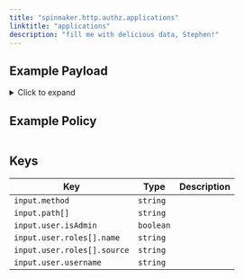 ```yaml
---
title: "spinnaker.http.authz.applications"
linktitle: "applications"
description: "fill me with delicious data, Stephen!"
---
```


## Example Payload

<details><summary>Click to expand</summary>

```json
{
  "input": {
    "method": "GET",
    "path": [
      "applications"
    ],
    "user": {
      "isAdmin": false,
      "roles": [
        {
          "name": "armory-io",
          "source": "GITHUB_TEAMS"
        },
        {
          "name": "productmanagers",
          "source": "GITHUB_TEAMS"
        }
      ],
      "username": "stephenatwell"
    }
  }
}
```
</details>

## Example Policy

```rego

```

## Keys

| Key                                          | Type      | Description                                              |
|----------------------------------------------|-----------|----------------------------------------------------------|
| `input.method` | `string` |
| `input.path[]` | `string` |
| `input.user.isAdmin` | `boolean` |
| `input.user.roles[].name` | `string` |
| `input.user.roles[].source` | `string` |
| `input.user.username` | `string` |